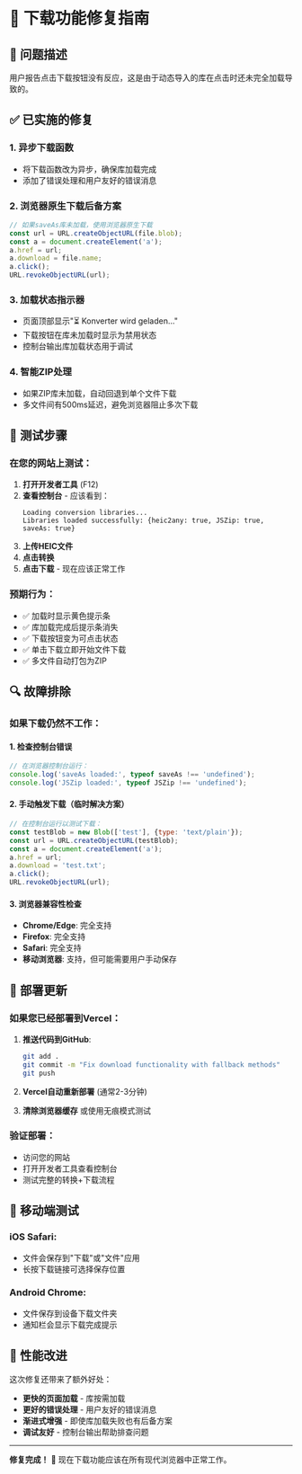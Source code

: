 # 🔧 下载功能修复指南

## 🐛 问题描述
用户报告点击下载按钮没有反应，这是由于动态导入的库在点击时还未完全加载导致的。

## ✅ 已实施的修复

### 1. **异步下载函数**
- 将下载函数改为异步，确保库加载完成
- 添加了错误处理和用户友好的错误消息

### 2. **浏览器原生下载后备方案**
```javascript
// 如果saveAs库未加载，使用浏览器原生下载
const url = URL.createObjectURL(file.blob);
const a = document.createElement('a');
a.href = url;
a.download = file.name;
a.click();
URL.revokeObjectURL(url);
```

### 3. **加载状态指示器**
- 页面顶部显示"⏳ Konverter wird geladen..."
- 下载按钮在库未加载时显示为禁用状态
- 控制台输出库加载状态用于调试

### 4. **智能ZIP处理**
- 如果ZIP库未加载，自动回退到单个文件下载
- 多文件间有500ms延迟，避免浏览器阻止多次下载

## 🧪 测试步骤

### 在您的网站上测试：
1. **打开开发者工具** (F12)
2. **查看控制台** - 应该看到：
   ```
   Loading conversion libraries...
   Libraries loaded successfully: {heic2any: true, JSZip: true, saveAs: true}
   ```
3. **上传HEIC文件**
4. **点击转换**
5. **点击下载** - 现在应该正常工作

### 预期行为：
- ✅ 加载时显示黄色提示条
- ✅ 库加载完成后提示条消失
- ✅ 下载按钮变为可点击状态
- ✅ 单击下载立即开始文件下载
- ✅ 多文件自动打包为ZIP

## 🔍 故障排除

### 如果下载仍然不工作：

#### 1. 检查控制台错误
```javascript
// 在浏览器控制台运行：
console.log('saveAs loaded:', typeof saveAs !== 'undefined');
console.log('JSZip loaded:', typeof JSZip !== 'undefined');
```

#### 2. 手动触发下载（临时解决方案）
```javascript
// 在控制台运行以测试下载：
const testBlob = new Blob(['test'], {type: 'text/plain'});
const url = URL.createObjectURL(testBlob);
const a = document.createElement('a');
a.href = url;
a.download = 'test.txt';
a.click();
URL.revokeObjectURL(url);
```

#### 3. 浏览器兼容性检查
- **Chrome/Edge**: 完全支持
- **Firefox**: 完全支持  
- **Safari**: 完全支持
- **移动浏览器**: 支持，但可能需要用户手动保存

## 🚀 部署更新

### 如果您已经部署到Vercel：
1. **推送代码到GitHub**:
   ```bash
   git add .
   git commit -m "Fix download functionality with fallback methods"
   git push
   ```

2. **Vercel自动重新部署** (通常2-3分钟)

3. **清除浏览器缓存** 或使用无痕模式测试

### 验证部署：
- 访问您的网站
- 打开开发者工具查看控制台
- 测试完整的转换+下载流程

## 📱 移动端测试

### iOS Safari:
- 文件会保存到"下载"或"文件"应用
- 长按下载链接可选择保存位置

### Android Chrome:
- 文件保存到设备下载文件夹
- 通知栏会显示下载完成提示

## 🎯 性能改进

这次修复还带来了额外好处：
- **更快的页面加载** - 库按需加载
- **更好的错误处理** - 用户友好的错误消息
- **渐进式增强** - 即使库加载失败也有后备方案
- **调试友好** - 控制台输出帮助排查问题

---

**修复完成！** 🎉 现在下载功能应该在所有现代浏览器中正常工作。 